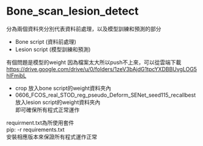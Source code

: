 # Bone_scan_lesion_detect

分為兩個資料夾分別代表資料前處理，以及模型訓練和預測的部分  
  
* Bone script (資料前處理)  
* Lesion script (模型訓練和預測)  
  
有個問題是模型的weight 因為檔案太大所以push不上來，可以從雲端下載  
<https://drive.google.com/drive/u/0/folders/1zeV3bAjdG1tpcYXDBBUvgLOG5hIFmibL>  
* crop 放入bone script的weight資料夾內  
* 0606_FCOS_real_STOD_reg_pseudo_Deform_SENet_seed115_recallbest 放入lesion script的weight資料夾內  
即可確保所有程式正常運作  
  
requirment.txt為所使用套件  
pip: -r requirements.txt  
安裝相應版本來保證所有程式運作正常  
